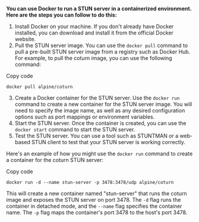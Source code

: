 **You can use Docker to run a STUN server in a containerized environment. Here are the steps you can follow to do this:**

1.  Install Docker on your machine. If you don't already have Docker installed, you can download and install it from the official Docker website.
2.  Pull the STUN server image. You can use the `docker pull` command to pull a pre-built STUN server image from a registry such as Docker Hub. For example, to pull the coturn image, you can use the following command:

Copy code

`docker pull alpine/coturn`

3.  Create a Docker container for the STUN server. Use the `docker run` command to create a new container for the STUN server image. You will need to specify the image name, as well as any desired configuration options such as port mappings or environment variables.
4.  Start the STUN server. Once the container is created, you can use the `docker start` command to start the STUN server.
5.  Test the STUN server. You can use a tool such as STUNTMAN or a web-based STUN client to test that your STUN server is working correctly.

Here's an example of how you might use the `docker run` command to create a container for the coturn STUN server:

Copy code

`docker run -d --name stun-server -p 3478:3478/udp alpine/coturn`

This will create a new container named "stun-server" that runs the coturn image and exposes the STUN server on port 3478. The `-d` flag runs the container in detached mode, and the `--name` flag specifies the container name. The `-p` flag maps the container's port 3478 to the host's port 3478.
